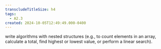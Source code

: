 ```yaml
---
transcludeTitleSize: h4
tags:
  - A2.3
created: 2024-10-05T12:49:49.000-0400
---
```

write algorithms with nested structures (e.g., to count elements in an array, calculate a total, find highest or lowest value, or perform a linear search).